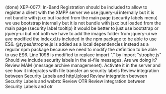 (done) XEP-0077: In-Band Registration should be included to allow to register a client with the XMPP server
we use jquery-ui internally but it is not bundle with jsxc but loaded from the main page (security labels menu)
we use bootstrap internally but it is not bundle with jsxc but loaded from the main page (security label tooltip)
it would be better to just use bootstrap or jquery-ui but not both
we have to add the images folder from jquery-ui
we ave modified the index.d.ts included in the npm package to be able to use ES6. @types/strophe.js is added as a local dependencies instead as a regular npm package because we need to modify the definition to be able to use ES6. Line 1098 is modified to replace import "." by import "strophe.js"
Should we include security labels in the si-file messages. Are we doing it?
Review MAM (message archive managemenet). Activate it in the server and see how it integrates with file transfer an security labels
Review integration between Security Labels and httpUpload
Review integration between Security Labels and webrtc
Review OTR
Review integration between Security Labels and otr
